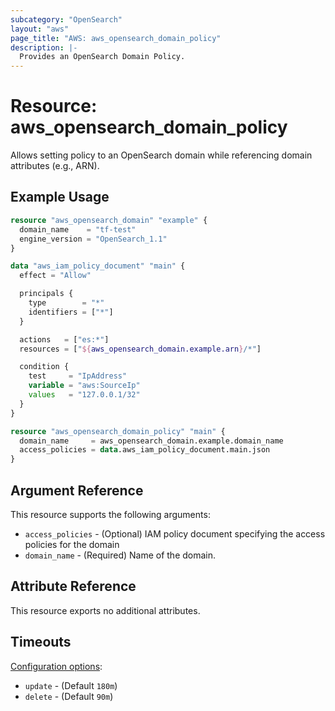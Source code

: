 ```yaml
---
subcategory: "OpenSearch"
layout: "aws"
page_title: "AWS: aws_opensearch_domain_policy"
description: |-
  Provides an OpenSearch Domain Policy.
---
```


# Resource: aws_opensearch_domain_policy

Allows setting policy to an OpenSearch domain while referencing domain attributes (e.g., ARN).

## Example Usage

```terraform
resource "aws_opensearch_domain" "example" {
  domain_name    = "tf-test"
  engine_version = "OpenSearch_1.1"
}

data "aws_iam_policy_document" "main" {
  effect = "Allow"

  principals {
    type        = "*"
    identifiers = ["*"]
  }

  actions   = ["es:*"]
  resources = ["${aws_opensearch_domain.example.arn}/*"]

  condition {
    test     = "IpAddress"
    variable = "aws:SourceIp"
    values   = "127.0.0.1/32"
  }
}

resource "aws_opensearch_domain_policy" "main" {
  domain_name     = aws_opensearch_domain.example.domain_name
  access_policies = data.aws_iam_policy_document.main.json
}
```

## Argument Reference

This resource supports the following arguments:

* `access_policies` - (Optional) IAM policy document specifying the access policies for the domain
* `domain_name` - (Required) Name of the domain.

## Attribute Reference

This resource exports no additional attributes.

## Timeouts

[Configuration options](https://developer.hashicorp.com/terraform/language/resources/syntax#operation-timeouts):

* `update` - (Default `180m`)
* `delete` - (Default `90m`)
